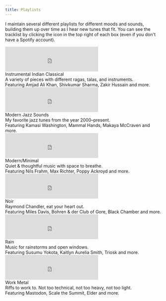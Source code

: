 ```yaml
---
title: Playlists
---
```

I maintain several different playlists for different moods and sounds, building them up over time as I hear new tunes that fit. You can see the tracklist by clicking the icon in the top right of each box (even if you don't have a Spotify account).

<!-- https://developer.spotify.com/documentation/widgets/generate/play-button/ -->

<div class="playlist-block">
  <iframe src="https://open.spotify.com/embed/playlist/6XmKdz14z54cyqZQLU1xX4" width="300" height="80" frameborder="0" allowtransparency="true" allow="encrypted-media"></iframe>

  <div class="playlist-text">
    <div class="playlist-header">Instrumental Indian Classical</div>
    <div class="playlist-description">A variety of pieces with different ragas, talas, and instruments.</div>
    <div class="playlist-description">Featuring Amjad Ali Khan, Shivkumar Sharma, Zakir Hussain and more.</div>
  </div>
</div>

<div class="playlist-block">
  <iframe src="https://open.spotify.com/embed/playlist/2OKsa50m6rcvHlGht5SfQl" width="300" height="80" frameborder="0" allowtransparency="true" allow="encrypted-media"></iframe>

  <div>
    <div class="playlist-header">Modern Jazz Sounds</div>
    <div class="playlist-description">My favorite jazz tunes from the year 2000–present.</div>
    <div class="playlist-description">Featuring Kamasi Washington, Mammal Hands, Makaya McCraven and more.</div>
  </div>
</div>

<div class="playlist-block">
  <iframe src="https://open.spotify.com/embed/playlist/3sibVERgGIbtVHae6vghBO" width="300" height="80" frameborder="0" allowtransparency="true" allow="encrypted-media"></iframe>

  <div>
    <div class="playlist-header">Modern/Minimal</div>
    <div class="playlist-description">Quiet &amp; thoughtful music with space to breathe.</div>
    <div class="playlist-description">Featuring Nils Frahm, Max Richter, Poppy Ackroyd and more.</div>
  </div>
</div>

<div class="playlist-block">
  <iframe src="https://open.spotify.com/embed/playlist/0OXdIb80lAnC039WcQ2Wra" width="300" height="80" frameborder="0" allowtransparency="true" allow="encrypted-media"></iframe>

  <div>
    <div class="playlist-header">Noir</div>
    <div class="playlist-description">Raymond Chandler, eat your heart out.</div>
    <div class="playlist-description">Featuring Miles Davis, Bohren & der Club of Gore, Black Chamber and more.</div>
  </div>
</div>

<div class="playlist-block">
  <iframe src="https://open.spotify.com/embed/playlist/6hLFlAQ8l2nn62r5cBGLQ6" width="300" height="80" frameborder="0" allowtransparency="true" allow="encrypted-media"></iframe>

  <div>
    <div class="playlist-header">Rain</div>
    <div class="playlist-description">Music for rainstorms and open windows.</div>
    <div class="playlist-description">Featuring Susumu Yokota, Kaitlyn Aurelia Smith, Triosk and more.</div>
  </div>
</div>

<div class="playlist-block">
  <iframe src="https://open.spotify.com/embed/playlist/7u4fLXtFIrNRCUWUtO2WuX" width="300" height="80" frameborder="0" allowtransparency="true" allow="encrypted-media"></iframe>

  <div>
    <div class="playlist-header">Work Metal</div>
    <div class="playlist-description">Riffs to work to. Not too technical, not too heavy, not too light.</div>
    <div class="playlist-description">Featuring Mastodon, Scale the Summit, Elder and more.</div>
  </div>
</div>
